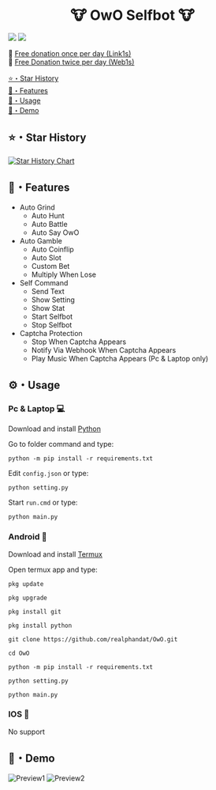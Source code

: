<h1 align="center">🐮 OwO Selfbot 🐮</h1>
<p align="center">

<a href="https://github.com/realphandat/OwO"><img src="https://hits.sh/github.com/realphandat/OwO.svg?view=today-total&label=Repo%20Today/Total%20Views&color=770ca1&labelColor=007ec6"/></a>
<a href="https://github.com/realphandat/OwO"><img src="https://img.shields.io/github/last-commit/realphandat/OwO" /></a><br>
</p>

🐣 [Free donation once per day (Link1s)](https://link1s.com/RealPhandat)<br>
🐔 [Free Donation twice per day (Web1s)](http://web1s.link/realPhandat)<br>

[⭐・Star History](#star-history)<br>
[🔮・Features](#features)<br>
[📡・Usage](#usage)<br>
[🎯・Demo](#demo)<br>

## ⭐・Star History
[![Star History Chart](https://api.star-history.com/svg?repos=realphandat/OwO&type=Date)](https://star-history.com/#realphandat/OwO&Date)

## 🔮・Features

-   Auto Grind
    -   Auto Hunt
    -   Auto Battle
    -   Auto Say OwO
-   Auto Gamble
    -   Auto Coinflip
    -   Auto Slot
    -   Custom Bet
    -   Multiply When Lose
-   Self Command
    -   Send Text
    -   Show Setting
    -   Show Stat
    -   Start Selfbot
    -   Stop Selfbot
-   Captcha Protection
    -   Stop When Captcha Appears
    -   Notify Via Webhook When Captcha Appears
    -   Play Music When Captcha Appears (Pc & Laptop only)

## ⚙️・Usage
### Pc & Laptop 💻
Download and install [Python](https://www.python.org/downloads)

Go to folder command and type:
```
python -m pip install -r requirements.txt
```
Edit `config.json` or type:
```
python setting.py
```
Start `run.cmd` or type:
```
python main.py
```

### Android 📱
Download and install [Termux](https://f-droid.org/packages/com.termux)

Open termux app and type:

```
pkg update
```
```
pkg upgrade
```
```
pkg install git
```
```
pkg install python
```
```
git clone https://github.com/realphandat/OwO.git
```
```
cd OwO
```
```
python -m pip install -r requirements.txt
```
```
python setting.py
```
```
python main.py
```

### IOS 💾
No support

## 🎯・Demo
![Preview1](https://media.discordapp.net/attachments/1155833237025869876/1180791532165546065/image.png?ex=657eb4cf&is=656c3fcf&hm=b13f263c6947161d214bdf69658604321ade752415641c462346c66e0c0f1013&=&format=webp&quality=lossless)
![Preview2](https://media.discordapp.net/attachments/1054949701255970836/1182987667412107264/image0.jpg?ex=6586b21e&is=65743d1e&hm=2bdecfb87166992a2bca51be860967f81ed0bed78767f02c6fd081d7b7500dd8&=&format=webp&width=185&height=397)
